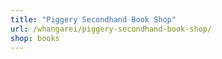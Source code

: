 ```yaml
---
title: "Piggery Secondhand Book Shop"
url: /whangarei/piggery-secondhand-book-shop/
shop: books
---
```

